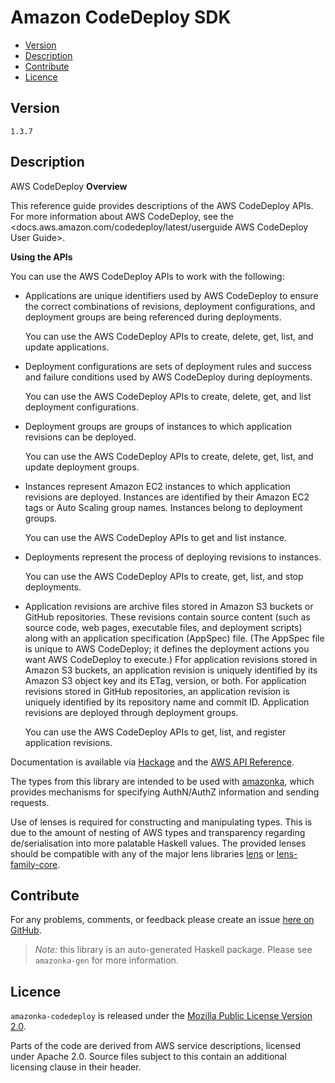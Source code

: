 # Amazon CodeDeploy SDK

* [Version](#version)
* [Description](#description)
* [Contribute](#contribute)
* [Licence](#licence)


## Version

`1.3.7`


## Description

AWS CodeDeploy __Overview__

This reference guide provides descriptions of the AWS CodeDeploy APIs.
For more information about AWS CodeDeploy, see the
<docs.aws.amazon.com/codedeploy/latest/userguide AWS CodeDeploy User Guide>.

__Using the APIs__

You can use the AWS CodeDeploy APIs to work with the following:

-   Applications are unique identifiers used by AWS CodeDeploy to ensure
    the correct combinations of revisions, deployment configurations,
    and deployment groups are being referenced during deployments.

    You can use the AWS CodeDeploy APIs to create, delete, get, list,
    and update applications.

-   Deployment configurations are sets of deployment rules and success
    and failure conditions used by AWS CodeDeploy during deployments.

    You can use the AWS CodeDeploy APIs to create, delete, get, and list
    deployment configurations.

-   Deployment groups are groups of instances to which application
    revisions can be deployed.

    You can use the AWS CodeDeploy APIs to create, delete, get, list,
    and update deployment groups.

-   Instances represent Amazon EC2 instances to which application
    revisions are deployed. Instances are identified by their Amazon EC2
    tags or Auto Scaling group names. Instances belong to deployment
    groups.

    You can use the AWS CodeDeploy APIs to get and list instance.

-   Deployments represent the process of deploying revisions to
    instances.

    You can use the AWS CodeDeploy APIs to create, get, list, and stop
    deployments.

-   Application revisions are archive files stored in Amazon S3 buckets
    or GitHub repositories. These revisions contain source content (such
    as source code, web pages, executable files, and deployment scripts)
    along with an application specification (AppSpec) file. (The AppSpec
    file is unique to AWS CodeDeploy; it defines the deployment actions
    you want AWS CodeDeploy to execute.) Ffor application revisions
    stored in Amazon S3 buckets, an application revision is uniquely
    identified by its Amazon S3 object key and its ETag, version, or
    both. For application revisions stored in GitHub repositories, an
    application revision is uniquely identified by its repository name
    and commit ID. Application revisions are deployed through deployment
    groups.

    You can use the AWS CodeDeploy APIs to get, list, and register
    application revisions.

Documentation is available via [Hackage](http://hackage.haskell.org/package/amazonka-codedeploy)
and the [AWS API Reference](https://aws.amazon.com/documentation/).

The types from this library are intended to be used with [amazonka](http://hackage.haskell.org/package/amazonka),
which provides mechanisms for specifying AuthN/AuthZ information and sending requests.

Use of lenses is required for constructing and manipulating types.
This is due to the amount of nesting of AWS types and transparency regarding
de/serialisation into more palatable Haskell values.
The provided lenses should be compatible with any of the major lens libraries
[lens](http://hackage.haskell.org/package/lens) or [lens-family-core](http://hackage.haskell.org/package/lens-family-core).

## Contribute

For any problems, comments, or feedback please create an issue [here on GitHub](https://github.com/brendanhay/amazonka/issues).

> _Note:_ this library is an auto-generated Haskell package. Please see `amazonka-gen` for more information.


## Licence

`amazonka-codedeploy` is released under the [Mozilla Public License Version 2.0](http://www.mozilla.org/MPL/).

Parts of the code are derived from AWS service descriptions, licensed under Apache 2.0.
Source files subject to this contain an additional licensing clause in their header.
